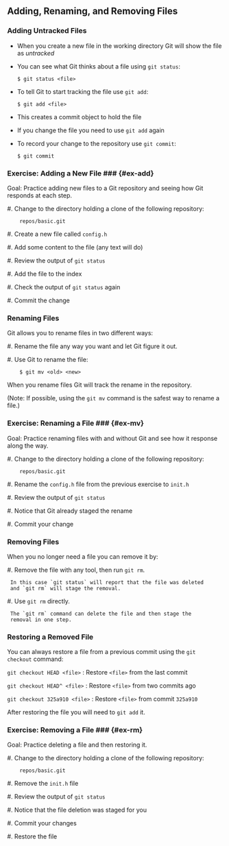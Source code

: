 Adding, Renaming, and Removing Files
------------------------------------

### Adding Untracked Files ###

  * When you create a new file in the working directory Git will show
    the file as *untracked*

  * You can see what Git thinks about a file using `git status`:

        $ git status <file>

  * To tell Git to start tracking the file use `git add`:

        $ git add <file>

  * This creates a commit object to hold the file

  * If you change the file you need to use `git add` again

  * To record your change to the repository use `git commit`:

        $ git commit

### Exercise: Adding a New File ### {#ex-add}

<div class="notes">

Goal: Practice adding new files to a Git repository and seeing how Git
responds at each step.

</div>

  #. Change to the directory holding a clone of the following
     repository:

        repos/basic.git

  #. Create a new file called `config.h`

  #. Add some content to the file (any text will do)

  #. Review the output of `git status`

  #. Add the file to the index

  #. Check the output of `git status` again

  #. Commit the change

### Renaming Files ###

Git allows you to rename files in two different ways:

  #. Rename the file any way you want and let Git figure it out.

  #. Use Git to rename the file:

        $ git mv <old> <new>

When you rename files Git will track the rename in the repository.

(Note: If possible, using the `git mv` command is the safest way to
rename a file.)

### Exercise: Renaming a File ### {#ex-mv}

<div class="notes">

Goal: Practice renaming files with and without Git and see how it
response along the way.

</div>

  #. Change to the directory holding a clone of the following
     repository:

        repos/basic.git

  #. Rename the `config.h` file from the previous exercise to `init.h`

  #. Review the output of `git status`

  #. Notice that Git already staged the rename

  #. Commit your change

### Removing Files ###

When you no longer need a file you can remove it by:

  #. Remove the file with any tool, then run `git rm`.

     In this case `git status` will report that the file was deleted
     and `git rm` will stage the removal.

  #. Use `git rm` directly.

     The `git rm` command can delete the file and then stage the
     removal in one step.

### Restoring a Removed File ###

You can always restore a file from a previous commit using the `git
checkout` command:

`git checkout HEAD <file>`
  : Restore `<file>` from the last commit

`git checkout HEAD^ <file>`
  : Restore `<file>` from two commits ago

`git checkout 325a910 <file>`
  : Restore `<file>` from commit `325a910`

After restoring the file you will need to `git add` it.

### Exercise: Removing a File ### {#ex-rm}

<div class="notes">

Goal: Practice deleting a file and then restoring it.

</div>

  #. Change to the directory holding a clone of the following
     repository:

        repos/basic.git

  #. Remove the `init.h` file

  #. Review the output of `git status`

  #. Notice that the file deletion was staged for you

  #. Commit your changes

  #. Restore the file
